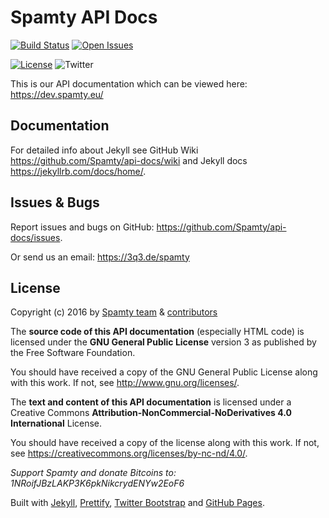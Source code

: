 # Spamty API Docs

[![Build Status](https://travis-ci.org/Spamty/api-docs.svg?branch=gh-pages)](https://travis-ci.org/Spamty/api-docs)
[![Open Issues](https://img.shields.io/github/issues/spamty/api-docs.svg)](https://github.com/Spamty/api-docs/issues)

[![License](https://img.shields.io/badge/license-CC--BY--NC--ND_GNU--GPL--v3-blue.svg)](https://github.com/Spamty/api-docs/blob/gh-pages/LICENSE.md)
![Twitter](https://img.shields.io/twitter/follow/Spamty.svg?style=social&label=Follow&maxAge=2592000)


This is our API documentation which can be viewed here: <https://dev.spamty.eu/>

## Documentation

For detailed info about Jekyll see GitHub Wiki <https://github.com/Spamty/api-docs/wiki> and Jekyll docs <https://jekyllrb.com/docs/home/>.

## Issues & Bugs

Report issues and bugs on GitHub: <https://github.com/Spamty/api-docs/issues>. 

Or send us an email: <https://3q3.de/spamty>

## License

Copyright (c) 2016 by 
[Spamty team](https://github.com/Spamty) &
[contributors](https://github.com/Spamty/api-docs/graphs/contributors)

The **source code of this API documentation** (especially HTML code)
is licensed under the **GNU General Public License**
version 3 as published by the Free Software Foundation.

You should have received a copy of the GNU General Public License
along with this work. If not, see <http://www.gnu.org/licenses/>.

The **text and content of this API documentation** 
is licensed under a Creative Commons 
**Attribution-NonCommercial-NoDerivatives 4.0 International** License.

You should have received a copy of the license along with this
work. If not, see <https://creativecommons.org/licenses/by-nc-nd/4.0/>.



*Support Spamty and donate Bitcoins to:*
*1NRoifJBzLAKP3K6pkNikcrydENYw2EoF6*



Built with 
[Jekyll](https://jekyllrb.com/), 
[Prettify](https://github.com/google/code-prettify/), 
[Twitter Bootstrap](https://getbootstrap.com/) and 
[GitHub Pages](https://pages.github.com).
